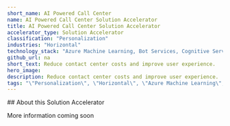 ```yaml
---
short_name: AI Powered Call Center
name: AI Powered Call Center Solution Accelerator
title: AI Powered Call Center Solution Accelerator
accelerator_type: Solution Accelerator
classification: "Personalization"
industries: "Horizontal"
technology_stack: "Azure Machine Learning, Bot Services, Cognitive Services (transcription)"
github_url: na
short_text: Reduce contact center costs and improve user experience.
hero_image: 
description: Reduce contact center costs and improve user experience.
tags: "\"Personalization\", \"Horizontal\", \"Azure Machine Learning\", \"Bot Services\", \"Cognitive Services\", \"Solution Accelerator\""
---
```

​​## About this Solution Accelerator

More information coming soon
